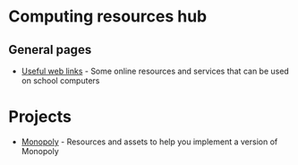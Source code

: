 # Computing resources hub

## General pages

- [Useful web links](/notebook/useful-links) - Some online resources and services that can be used on school computers

# Projects

- [Monopoly](/notebook/resources/monopoly) - Resources and assets to help you implement a version of Monopoly
